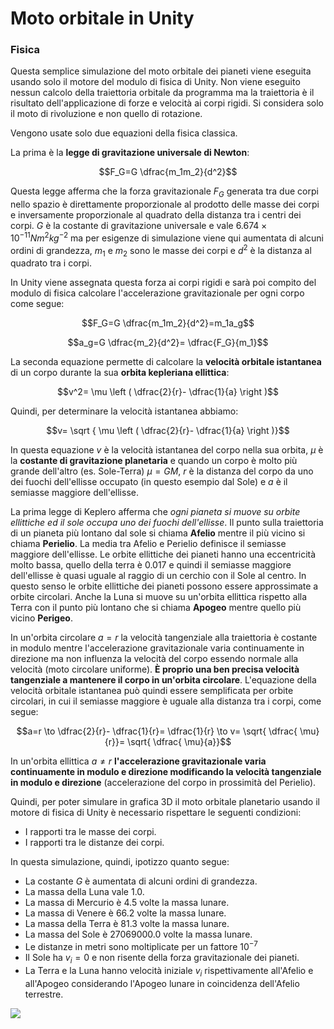 # Moto orbitale in Unity

### Fisica
Questa semplice simulazione del moto orbitale dei pianeti viene eseguita usando solo il motore del modulo di fisica di Unity. Non viene eseguito nessun calcolo della traiettoria orbitale da programma ma la traiettoria è il risultato dell'applicazione di forze e velocità ai corpi rigidi. Si considera solo il moto di rivoluzione e non quello di rotazione.

Vengono usate solo due equazioni della fisica classica.

La prima è la **legge di gravitazione universale di Newton**:

$$F_G=G \dfrac{m_1m_2}{d^2}$$

Questa legge afferma che la forza gravitazionale $F_G$ generata tra due corpi nello spazio è direttamente proporzionale al prodotto delle masse dei corpi e inversamente proporzionale al quadrato della distanza tra i centri dei corpi. $G$ è la costante di gravitazione universale e vale $6.674 \times10^{-11}Nm^2 kg^{-2}$ ma per esigenze di simulazione viene qui aumentata di alcuni ordini di grandezza, $m_1$ e $m_2$ sono le masse dei corpi e $d^2$ è la distanza al quadrato tra i corpi.

In Unity viene assegnata questa forza ai corpi rigidi e sarà poi compito del modulo di fisica calcolare l'accelerazione gravitazionale per ogni corpo come segue:

$$F_G=G \dfrac{m_1m_2}{d^2}=m_1a_g$$

$$a_g=G \dfrac{m_2}{d^2}= \dfrac{F_G}{m_1}$$

La seconda equazione permette di calcolare la **velocità orbitale istantanea** di un corpo durante la sua **orbita kepleriana ellittica**:

$$v^2= \mu \left ( \dfrac{2}{r}- \dfrac{1}{a} \right )$$

Quindi, per determinare la velocità istantanea abbiamo:

$$v= \sqrt { \mu \left ( \dfrac{2}{r}- \dfrac{1}{a} \right )}$$

In questa equazione $v$ è la velocità istantanea del corpo nella sua orbita, $\mu$ è la **costante di gravitazione planetaria** e quando un corpo è molto più grande dell'altro (es. Sole-Terra) $\mu =GM$,  $r$ è la distanza del corpo da uno dei fuochi dell'ellisse occupato (in questo esempio dal Sole) e $a$ è il semiasse maggiore dell'ellisse.

La prima legge di Keplero afferma che _ogni pianeta si muove su orbite ellittiche ed il sole occupa uno dei fuochi dell'ellisse_. Il punto sulla traiettoria di un pianeta più lontano dal sole si chiama **Afelio** mentre il più vicino si chiama **Perielio**. La media tra Afelio e Perielio definisce il semiasse maggiore dell'ellisse. Le orbite ellittiche dei pianeti hanno una eccentricità molto bassa, quello della terra è $0.017$ e quindi il semiasse maggiore dell'ellisse è quasi uguale al raggio di un cerchio con il Sole al centro. In questo senso le orbite ellittiche dei pianeti possono essere approssimate a orbite circolari. Anche la Luna si muove su un'orbita ellittica rispetto alla Terra con il punto più lontano che si chiama **Apogeo** mentre quello più vicino **Perigeo**.

In un'orbita circolare $a=r$ la velocità tangenziale alla traiettoria è costante in modulo mentre l'accelerazione gravitazionale varia continuamente in direzione ma non influenza la velocità del corpo essendo normale alla velocità (moto circolare uniforme). **È proprio una ben precisa velocità tangenziale a mantenere il corpo in un'orbita circolare**. L'equazione della velocità orbitale istantanea può quindi essere semplificata per orbite circolari, in cui il semiasse maggiore è uguale alla distanza tra i corpi, come segue:

$$a=r \to \dfrac{2}{r}- \dfrac{1}{r}= \dfrac{1}{r} \to v= \sqrt{ \dfrac{ \mu}{r}}= \sqrt{ \dfrac{ \mu}{a}}$$

In un'orbita ellittica $a \neq r$ **l'accelerazione gravitazionale varia continuamente in modulo e direzione modificando la velocità tangenziale in modulo e direzione** (accelerazione del corpo in prossimità del Perielio).

Quindi, per poter simulare in grafica 3D il moto orbitale planetario usando il motore di fisica di Unity è necessario rispettare le seguenti condizioni:

- I rapporti tra le masse dei corpi.
- I rapporti tra le distanze dei corpi.

In questa simulazione, quindi, ipotizzo quanto segue:

- La costante $G$ è aumentata di alcuni ordini di grandezza.
- La massa della Luna vale $1.0$.
- La massa di Mercurio è $4.5$ volte la massa lunare.
- La massa di Venere è $66.2$ volte la massa lunare.
- La massa della Terra è $81.3$ volte la massa lunare.
- La massa del Sole è $27069000.0$ volte la massa lunare.
- Le distanze in metri sono moltiplicate per un fattore $10^{-7}$
- Il Sole ha $v_i = 0$ e non risente della forza gravitazionale dei pianeti.
- La Terra e la Luna hanno velocità iniziale $v_i$ rispettivamente all'Afelio e all'Apogeo considerando l'Apogeo lunare in coincidenza dell'Afelio terrestre.

![](https://dl.dropboxusercontent.com/s/ziekoxun8flpd8o/diagram3.png?dl=1)













